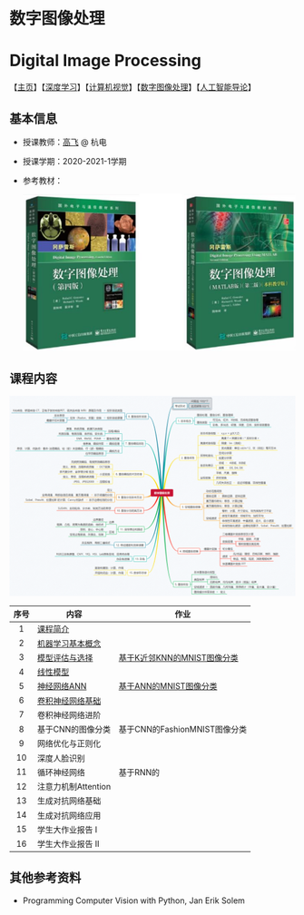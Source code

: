 # 数字图像处理

# Digital Image Processing

【[主页](https://aiart.live/courses/)】【[深度学习](https://aiart.live/courses/dl.html)】【[计算机视觉](https://aiart.live/courses/cv.html)】【[数字图像处理](https://aiart.live/courses/dip.html)】【[人工智能导论](https://aiart.live/courses/intro2ai.html)】

## 基本信息

- 授课教师：[高飞](http://aiart.live) @ 杭电

- 授课学期：2020-2021-1学期

- 参考教材：

  ![mindmap-dip](数字图像处理/dip-book.jpg)

## 课程内容

![mindmap-dip](数字图像处理/mindmap-dip.png)

|  序号  | 内容                                       | 作业                                       |
| :--: | ---------------------------------------- | ---------------------------------------- |
|  1   | [课程简介](深度学习/2021/chap1-绪论.pdf)           |                                          |
|  2   | [机器学习基本概念](深度学习/2021/chap2.1-机器学习概述.pdf) |                                          |
|  3   | [模型评估与选择](深度学习/2021/chap2.2-模型评估与选择.pdf) | [基于K近邻KNN的MNIST图像分类](深度学习/dl-assignment1-knn.md) |
|  4   | [线性模型](深度学习/2021/chap3-线性模型.pdf)         |                                          |
|  5   | [神经网络ANN](深度学习/2021/chap4-前馈神经网络.pdf)    | [基于ANN的MNIST图像分类](深度学习/dl-assignment2-ann.md) |
|  6   | [卷积神经网络基础](深度学习/2021/chap5.1-卷积神经网络I.pdf) |                                          |
|  7   | 卷积神经网络进阶                                 |                                          |
|  8   | 基于CNN的图像分类                               | 基于CNN的FashionMNIST图像分类                   |
|  9   | 网络优化与正则化                                 |                                          |
|  10  | 深度人脸识别                                   |                                          |
|  11  | 循环神经网络                                   | 基于RNN的                                   |
|  12  | 注意力机制Attention                           |                                          |
|  13  | 生成对抗网络基础                                 |                                          |
|  14  | 生成对抗网络应用                                 |                                          |
|  15  | 学生大作业报告 I                                |                                          |
|  16  | 学生大作业报告 II                               |                                          |

## 其他参考资料

- Programming Computer Vision with Python, Jan Erik Solem

  ​

